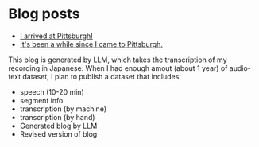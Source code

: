 # Blog posts


- [I arrived at Pittsburgh!](./20240806.md)
- [It's been a while since I came to Pittsburgh.](./20240808.md)


This blog is generated by LLM, which takes the transcription of my recording in Japanese.
When I had enough amout (about 1 year) of audio-text dataset, I plan to publish a dataset that includes:
- speech (10-20 min)
- segment info
- transcription (by machine)
- transcription (by hand)
- Generated blog by LLM
- Revised version of blog
